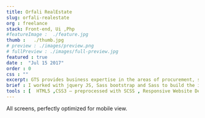 ```yaml
---
title: Orfali RealEstate
slug: orfali-realestate
org : freelance
stack: Front-end, Ui ,Php
#featureImage :  ./feature.jpg
thumb :   ./thumb.jpg
# preview : ./images/preview.png
# fullPreview : ./images/full-preview.jpg
featured : true
date :  "Jul 15 2017"
order : 0
css : ""
excerpt: GTS provides business expertise in the areas of procurement, supply, and distribution channel management to its customers.
brief : I worked with jquery JS, Sass bootstrap and Sass to build the interactive front-end experience for the Gts. As part of the project, I designed and developed a website that matches the detailed designs and interactivity concepts.
tools : [  HTML5 ,CSS3 – preprocessed with SCSS , Responsive Website Design ,  php , "JavaScript - jquery , Slick Slider , jquery.validate" , Gulp js , Handlebars]
---
```

All screens, perfectly optimized for mobile view.